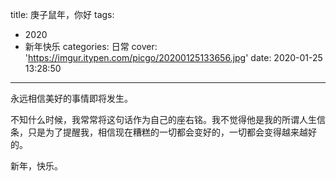 title: 庚子鼠年，你好
tags: 
- 2020
- 新年快乐
categories: 日常
cover: 'https://imgur.itypen.com/picgo/20200125133656.jpg'
date: 2020-01-25 13:28:50
---

永远相信美好的事情即将发生。

不知什么时候，我常常将这句话作为自己的座右铭。我不觉得他是我的所谓人生信条，只是为了提醒我，相信现在糟糕的一切都会变好的，一切都会变得越来越好的。

新年，快乐。

